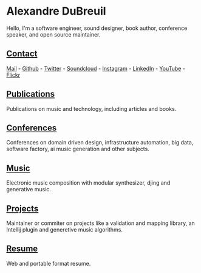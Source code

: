 # Alexandre DuBreuil

Hello, I'm a software engineer, sound designer, book author, conference speaker, and open source maintainer.

## [Contact](contact)

<span class="icon icon-mail">[Mail](mailto:contact@alexandredubreuil.com)</span> - <span class="icon icon-github">[Github](https://github.com/dubreuia)</span> - <span class="icon icon-twitter">[Twitter](https://twitter.com/dubreuia)</span> - <span class="icon icon-soundcloud">[Soundcloud](https://soundcloud.com/dubreuia)</span> - <span class="icon icon-instagram">[Instagram](https://www.instagram.com/dubreuia0)</span> - <span class="icon icon-linkedin">[LinkedIn](https://www.linkedin.com/in/alexandredubreuil)</span> - <span class="icon icon-youtube">[YouTube](https://www.youtube.com/channel/UCUObC73e-3wAUs-FxYBnE2g/playlists)</span> - <span class="icon icon-flickr">[Flickr](https://www.flickr.com/photos/186815729@N02/galleries)</span>

## [Publications](publications)

Publications on music and technology, including articles and books.

## [Conferences](conferences)

Conferences on domain driven design, infrastructure automation, big data,
software factory, ai music generation and other subjects.

## [Music](music)

Electronic music composition with modular synthesizer, djing and generative
music.

## [Projects](projects)

Maintainer or commiter on projects like a validation and mapping library,
an Intellij plugin and generetive music algorithms.

## [Resume](resume/pdf)

Web and portable format resume.

